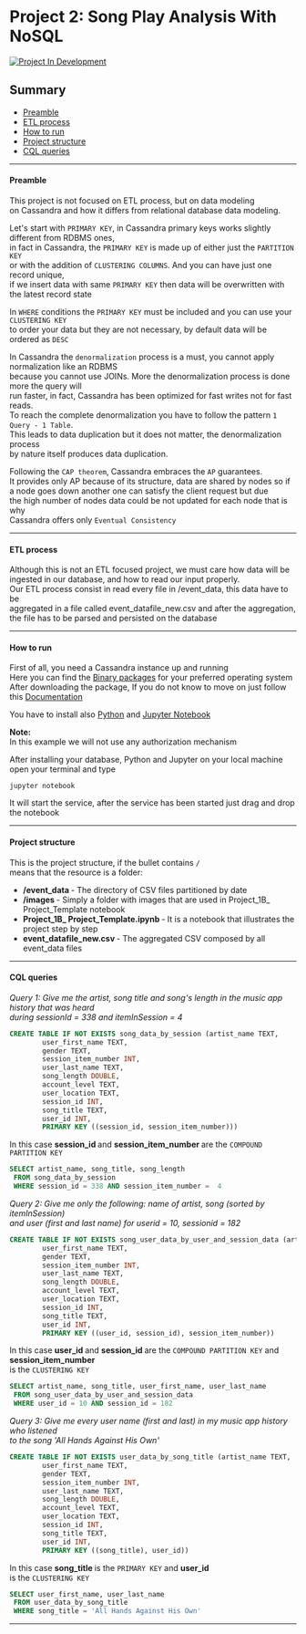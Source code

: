 # Project 2: Song Play Analysis With NoSQL

[![Project In Development](https://img.shields.io/badge/project-in%20development-blue.svg)](https://img.shields.io/badge/project-in%20development-blue.svg)

## Summary
* [Preamble](#Preamble)
* [ETL process](#ETL-process)
* [How to run](#How-to-run)
* [Project structure](#Project-structure)
* [CQL queries](#CQL-queries)

-------------------------------------------

#### Preamble

This project is not focused on ETL process, but on data modeling <br> on Cassandra and how it differs from relational database data modeling.

Let's start with ``PRIMARY KEY``, in Cassandra primary keys works slightly different from RDBMS ones, <br> in fact in Cassandra, the ``PRIMARY KEY`` is made up of either just the ``PARTITION KEY`` <br> or with the addition of ``CLUSTERING COLUMNS``.
And you can have just one record unique, <br> if we insert data with same ``PRIMARY KEY`` then data will be overwritten with the latest record state

In ``WHERE`` conditions the ``PRIMARY KEY`` must be included and you can use your ``CLUSTERING KEY`` <br> to order your data
but they are not necessary, by default data will be ordered as ``DESC``


In Cassandra the ``denormalization`` process is a must, you cannot apply normalization like an RDBMS <br> because you cannot use JOINs. More the denormalization process is done more the query will <br> run faster, in fact, Cassandra has been optimized for fast writes not for fast reads. <br>
To reach the complete denormalization you have to follow the pattern ``1 Query - 1 Table``.<br> This leads to data duplication but it does not matter, the denormalization process <br> by nature itself produces data duplication.


Following the ``CAP theorem``, Cassandra embraces the ``AP`` guarantees. <br>
It provides only AP because of its structure, data are shared by nodes so if <br>
a node goes down another one can satisfy the client request but due <br>
the high number of nodes data could be not updated for each node that is why <br>
Cassandra offers only ``Eventual Consistency``

--------------------------------------------

#### ETL process

Although this is not an ETL focused project, we must care how data will be <br> ingested in our database, and how to read our input properly. <br> Our ETL process consist in read every file in /event_data, this data have to be <br> aggregated in a file called event_datafile_new.csv and after the aggregation, <br>
 the file has to be parsed and persisted on the database

--------------------------------------------

#### How to run
First of all, you need a Cassandra instance up and running <br>
Here you can find the [Binary packages](http://cassandra.apache.org/download/) for your preferred operating system  <br>
After downloading the package, If you do not know to move on just follow this [Documentation](http://cassandra.apache.org/doc/latest/getting_started/index.html) <br>

You have to install also [Python](https://www.python.org/downloads/) and [Jupyter Notebook](https://jupyter-notebook-beginner-guide.readthedocs.io/en/latest/install.html) <br>

<b> Note: </b><br>
In this example we will not use any authorization mechanism

After installing your database, Python and Jupyter on your local machine <br>
open your terminal and type

`jupyter notebook`

It will start the service, after the service has been started just drag and drop the notebook

--------------------------------------------

#### Project structure
This is the project structure, if the bullet contains ``/`` <br>
means that the resource is a folder:

* <b> /event_data </b> - The directory of CSV files partitioned by date
* <b> /images </b> - Simply a folder with images that are used in Project_1B_ Project_Template notebook
* <b> Project_1B_ Project_Template.ipynb </b> - It is a notebook that illustrates the project step by step
* <b> event_datafile_new.csv </b> - The aggregated CSV composed by all event_data files

--------------------------------------------

#### CQL queries

<I> Query 1:  Give me the artist, song title and song's length in the music app history that was heard <br> during
 sessionId = 338 and itemInSession = 4 </I>
``` SQL
CREATE TABLE IF NOT EXISTS song_data_by_session (artist_name TEXT,
        user_first_name TEXT,
        gender TEXT,
        session_item_number INT,
        user_last_name TEXT,
        song_length DOUBLE,
        account_level TEXT,
        user_location TEXT,
        session_id INT,
        song_title TEXT,
        user_id INT,
        PRIMARY KEY ((session_id, session_item_number)))
```
In this case <b> session_id </b> and <b> session_item_number </b> are the ``COMPOUND PARTITION KEY``
``` SQL
SELECT artist_name, song_title, song_length
 FROM song_data_by_session
 WHERE session_id = 338 AND session_item_number =  4
```

<I> Query 2: Give me only the following: name of artist, song (sorted by itemInSession)  <br> and user (first and last name) for userid = 10, sessionid = 182 </I>
``` SQL
CREATE TABLE IF NOT EXISTS song_user_data_by_user_and_session_data (artist_name TEXT,
        user_first_name TEXT,
        gender TEXT,
        session_item_number INT,
        user_last_name TEXT,
        song_length DOUBLE,
        account_level TEXT,
        user_location TEXT,
        session_id INT,
        song_title TEXT,
        user_id INT,
        PRIMARY KEY ((user_id, session_id), session_item_number))
```
In this case <b> user_id </b> and <b> session_id </b>  are the ``COMPOUND PARTITION KEY`` and <b> session_item_number </b> <br> is the ``CLUSTERING KEY``
``` SQL
SELECT artist_name, song_title, user_first_name, user_last_name
 FROM song_user_data_by_user_and_session_data
 WHERE user_id = 10 AND session_id = 182
```

<I> Query 3: Give me every user name (first and last) in my music app history who listened <br> to the song 'All Hands Against His Own' </I>
``` SQL
CREATE TABLE IF NOT EXISTS user_data_by_song_title (artist_name TEXT,
        user_first_name TEXT,
        gender TEXT,
        session_item_number INT,
        user_last_name TEXT,
        song_length DOUBLE,
        account_level TEXT,
        user_location TEXT,
        session_id INT,
        song_title TEXT,
        user_id INT,
        PRIMARY KEY ((song_title), user_id))
```
 In this case <b> song_title </b> is the ``PRIMARY KEY`` and <b> user_id </b> <br> is the ``CLUSTERING KEY``
``` SQL
SELECT user_first_name, user_last_name
 FROM user_data_by_song_title
 WHERE song_title = 'All Hands Against His Own'
```

----------------------------
